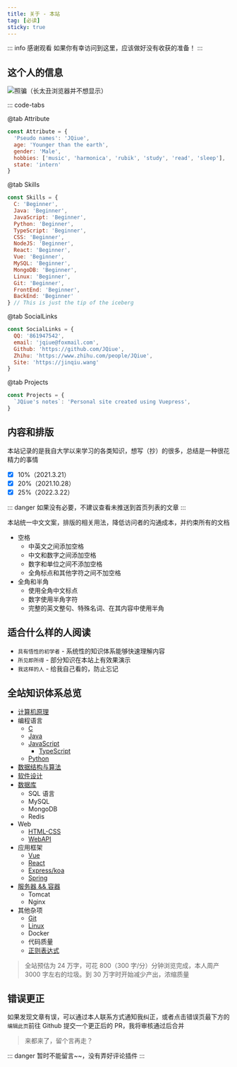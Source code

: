 ```yaml
---
title: 关于 - 本站
tag: [必读]
sticky: true
---
```


::: info 感谢观看
如果你有幸访问到这里，应该做好没有收获的准备！
:::

## 这个人的信息

![照骗（长太丑浏览器并不想显示）](https://jinqiu.wang/404)

::: code-tabs

@tab Attribute

```js
const Attribute = {
  'Pseudo names': 'JQiue',
  age: 'Younger than the earth',
  gender: 'Male',
  hobbies: ['music', 'harmonica', 'rubik', 'study', 'read', 'sleep'],
  state: 'intern'
}
```

@tab Skills

```js
const Skills = {
  C: 'Beginner',
  Java: 'Beginner',
  JavaScript: 'Beginner',
  Python: 'Beginner',
  TypeScript: 'Beginner',
  CSS: 'Beginner',
  NodeJS: 'Beginner',
  React: 'Beginner',
  Vue: 'Beginner',
  MySQL: 'Beginner',
  MongoDB: 'Beginner',
  Linux: 'Beginner',
  Git: 'Beginner', 
  FrontEnd: 'Beginner',
  BackEnd: 'Beginner'
} // This is just the tip of the iceberg
```

@tab SocialLinks

```js
const SocialLinks = {
  QQ: '861947542',
  email: 'jqiue@foxmail.com',
  Github: 'https://github.com/JQiue',
  Zhihu: 'https://www.zhihu.com/people/JQiue',
  Site: 'https://jinqiu.wang'
}
```

@tab Projects

```js
const Projects = {
  `JQiue's notes`: 'Personal site created using Vuepress',
}
```

## 内容和排版

本站记录的是我自大学以来学习的各类知识，想写（抄）的很多，总结是一种很花精力的事情

- [x] 10%（2021.3.21）
- [x] 20%（2021.10.28）
- [x] 25%（2022.3.22）

::: danger
如果没有必要，不建议查看未推送到首页列表的文章
:::

本站统一中文文案，排版的相关用法，降低访问者的沟通成本，并约束所有的文档

+ 空格
  + 中英文之间添加空格
  + 中文和数字之间添加空格
  + 数字和单位之间不添加空格
  + 全角标点和其他字符之间不加空格
+ 全角和半角
  + 使用全角中文标点
  + 数字使用半角字符
  + 完整的英文整句、特殊名词、在其内容中使用半角

## 适合什么样的人阅读

+ `具有悟性的初学者` - 系统性的知识体系能够快速理解内容
+ `所见即所得` - 部分知识在本站上有效果演示
+ `我这样的人` - 给我自己看的，防止忘记

## 全站知识体系总览

+ [计算机原理](/computer/)
+ 编程语言
  + [C](/c/)
  + [Java](/java/)
  + [JavaScript](/js/)
    + [TypeScript](/sundry/typescript/)
  + [Python](/python/)
+ [数据结构与算法](/ds-algorithm/)
+ [软件设计](/sundry/software-design/)
+ [数据库](/database/)
  + SQL 语言
  + MySQL
  + MongoDB
  + Redis
+ Web
  + [HTML-CSS](/html-css/)
  + [WebAPI](/webapi/)
+ 应用框架
  + [Vue](/vue/)
  + [React](/react/)
  + [Express/koa](/express-koa/)
  + [Spring](/spring/)
+ [服务器 && 容器](/sundry/server/)
  + Tomcat
  + Nginx
+ 其他杂项
  + [Git](/sundry/git/)
  + [Linux](sundry/linux/)
  + Docker
  + 代码质量
  + [正则表达式](/sundry/regex/)

> 全站预估为 24 万字，可花 800（300 字/分）分钟浏览完成，本人周产 3000 字左右的垃圾。到 30 万字时开始减少产出，浓缩质量

## 错误更正

如果发现文章有误，可以通过本人联系方式通知我纠正，或者点击错误页最下方的`编辑此页`前往 Github 提交一个更正后的 PR，我将审核通过后合并

> 来都来了，留个言再走？

::: danger
暂时不能留言~~，没有弄好评论插件
:::
